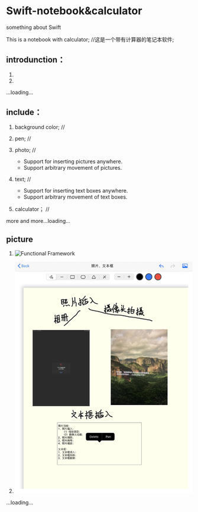 # Swift-notebook&calculator
something about Swift

This is a notebook with calculator;  //这是一个带有计算器的笔记本软件;

## introdunction：

1.

2.

...loading...


## include：

1. background color;  //

2. pen;  //

3. photo;  //  
    - Support for inserting pictures anywhere.  
    - Support arbitrary movement of pictures.

4. text;  //  
    - Support for inserting text boxes anywhere.  
    - Support arbitrary movement of text boxes.

5. calculator；  //

more and more...loading...


## picture
1. ![Functional Framework](/illustration/Framework.png=50% "Functional Framework")

2. ![Main Interface](/illustration/PictureAndTextbox.jpeg "Picture And Textbox")

...loading...

